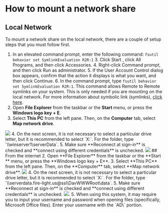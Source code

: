 <link rel="stylesheet" href="https://maxcdn.bootstrapcdn.com/font-awesome/4.6.1/css/font-awesome.min.css">

# How to mount a network share

## Local Network
To mount a network share on the local network, there are a couple of setup steps that you must follow first.


  1. In an elevated command prompt, enter the following command: `fsutil behavior set SymlinkEvaluation R2R:1`
    3. Click Start <i class="fa fa-windows" aria-hidden="true"></i> , click All Programs, and then click Accessories.
    4. Right-click Command prompt, and then click Run as administrator.
    5. If the User Account Control dialog box appears, confirm that the action it displays is what you want, and then click Continue.
    6. In the command prompt, type `fsutil behavior set SymlinkEvaluation R2R:1`. This command allows Remote to Remote symlinks on your system. This is only needed if you are mounting on the local network. For more information about symbolic link (symlinks), <a href="https://en.wikipedia.org/wiki/Symbolic_link">click here</a>.
  2. Open **File Explorer** from the taskbar or the **Start <i class="fa fa-windows" aria-hidden="true"></i>** menu, or press the **Windows logo key <i class="fa fa-windows" aria-hidden="true"></i> + E**.
  3. Select **This PC** from the left pane. Then, on the **Computer** tab, select **Map network drive**.
  <img src="https://static.fire-light.us/docs.fire-light.us/images/shareMount/myPC_mountShare.png">
  4. On the next screen, it is not necessary to select a particular drive letter, but it is recommended to select `X:`. For the folder, type `\\winserver1\serverData`.
  5. Make sure **Reconnect at sign-in** is checked and **connect using different credentials** is unchecked.
  <img src="https://static.fire-light.us/docs.fire-light.us/images/shareMount/mapNetworkDriveLetterPage.png">
## From the internet
2. Open **File Explorer** from the taskbar or the **Start <i class="fa fa-windows" aria-hidden="true"></i>** menu, or press the **Windows logo key <i class="fa fa-windows" aria-hidden="true"></i> + E**.
3. Select **This PC** from the left pane. Then, on the **Computer** tab, select **Map network drive**.
<img src="https://static.fire-light.us/docs.fire-light.us/images/shareMount/myPC_mountShare.png">
4. On the next screen, it is not necessary to select a particular drive letter, but it is recommended to select `X:`. For the folder, type `\\serverdata.fire-light.us@ssl\DavWWWRoot\data`.
5. Make sure **Reconnect at sign-in** is checked and **connect using different credentials** is unchecked.
<img src="https://static.fire-light.us/docs.fire-light.us/images/shareMount/mapNetworkDriveLetterPageInternet.png">.
5. When using this system, it may require you to input your username and password when opening files (specifically, Microsoft Office files). Enter your username with the `AD\` portion.
